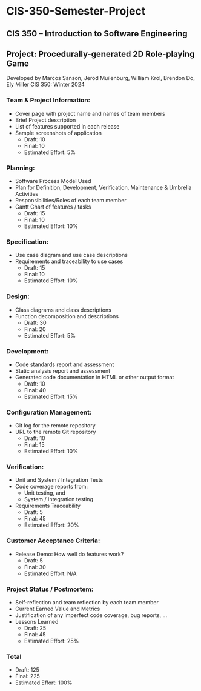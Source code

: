 # CIS-350-Semester-Project

## CIS 350 – Introduction to Software Engineering

## Project: Procedurally-generated 2D Role-playing Game
Developed by Marcos Sanson, Jerod Muilenburg, William Krol, Brendon Do, Ely Miller
CIS 350: Winter 2024

### Team & Project Information:
- Cover page with project name and names of team members
- Brief Project description
- List of features supported in each release
- Sample screenshots of application
  - Draft: 10
  - Final: 10
  - Estimated Effort: 5%

### Planning:
- Software Process Model Used
- Plan for Definition, Development, Verification, Maintenance & Umbrella Activities
- Responsibilities/Roles of each team member
- Gantt Chart of features / tasks
  - Draft: 15
  - Final: 10
  - Estimated Effort: 10%

### Specification:
- Use case diagram and use case descriptions
- Requirements and traceability to use cases
  - Draft: 15
  - Final: 10
  - Estimated Effort: 10%

### Design:
- Class diagrams and class descriptions
- Function decomposition and descriptions
  - Draft: 30
  - Final: 20
  - Estimated Effort: 5%

### Development:
- Code standards report and assessment
- Static analysis report and assessment
- Generated code documentation in HTML or other output format
  - Draft: 10
  - Final: 40
  - Estimated Effort: 15%

### Configuration Management:
- Git log for the remote repository
- URL to the remote Git repository
  - Draft: 10
  - Final: 15
  - Estimated Effort: 10%

### Verification:
- Unit and System / Integration Tests
- Code coverage reports from:
  - Unit testing, and
  - System / Integration testing
- Requirements Traceability
  - Draft: 5
  - Final: 45
  - Estimated Effort: 20%

### Customer Acceptance Criteria:
- Release Demo: How well do features work?
  - Draft: 5
  - Final: 30
  - Estimated Effort: N/A

### Project Status / Postmortem:
- Self-reflection and team reflection by each team member
- Current Earned Value and Metrics
- Justification of any imperfect code coverage, bug reports, ...
- Lessons Learned
  - Draft: 25
  - Final: 45
  - Estimated Effort: 25%

### Total
- Draft: 125
- Final: 225
- Estimated Effort: 100%
